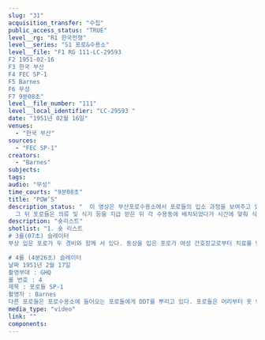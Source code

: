 ```yaml
---
slug: "31"
acquisition_transfer: "수집"
public_access_status: "TRUE"
level__rg: "R1 한국전쟁"
level__series: "S1 포로&수용소"
level__file: "F1 RG 111-LC-29593 
F2 1951-02-16
F3 한국 부산
F4 FEC SP-1
F5 Barnes 
F6 무성
F7 9분08초"
level__file_number: "111"
level__local_identifier: "LC-29593 "
date: "1951년 02월 16일"
venues: 
  - "한국 부산"
sources: 
  - "FEC SP-1"
creators: 
  - "Barnes"
subjects: 
tags: 
audio: "무성"
time_courts: "9분08초"
title: "POW’S"
description_status: "  이 영상은 부산포로수용소에서 포로들의 입소 과정을 보여주고 있다. 포로들은 각 전선에서 포획된 뒤 집결소와 임시포로수용소를 부산포로수용소에 들어와 대기하면서 치료나 소독 등을 받고 각종 피복을 지급받는다. 특히 포로들은 전염병 예방 차원에서 치료와 함께 백신접종을 거치고 이발을 해야 했다. 
  그 뒤 포로들은 의류 및 식기 등을 지급 받은 뒤 각 수용동에 배치되었다가 시간에 맞춰 식사를 할 수 있었다. "
description: "숏리스트"
shotlist: "1. 숏 리스트
# 3롤(07초) 슬레이터 
부상 입은 포로가 두 경비와 함께 서 있다. 동상을 입은 포로가 여성 간호장교로부터 치료를 받고 있다. 이어서 포로들은 간호장교로부터 전염병 접종을 받고 있다. (1분16초) 포로가 머리를 깎고 있다, 또 한 포로는 신발없이 서 있다. (1분47초) 수용소에서 포로들이 옷과 신발을 지급 받고 있다. (2분56초) 포로들이 지급받은 옷과 신발을 갈아입고 싣는다. (3분49초) 소년병 포로가 카메라맨을 쳐다보고 부상당한 포로가 혼자 옷을 갈아입고 있다.

# 4롤 (4분26초) 슬레이터
날짜 1951년 2월 17일
촬영부대 : GHQ
롤 번호 : 4
제목 : 포로들 SP-1
촬영자 : Barnes
다른 포로들은 포로수용소에 들어오는 포로들에게 DDT를 뿌리고 있다. 포로들은 머리부터 옷 안으로 구석구석에 DDT 소독약을 뿌림을 받는다. (6분13초) 한 포로가 머리를 깎기고 있다. 여러 명의 포로들이 동시에 머리를 깎고 있다. (7분17초) 포로들이 취사실에서 가마솥에 밥을 취사하고 있다. 김이 올라오는 가마솥과 ‘취사’라는 완장을 차고 있는 포로, 손을 씻고 있는 포로 장면이 이어진다. 취사실 전경이 나온다. 천막에 ‘PW’ 앞에 장작을 패고 있는 포로가 있다. (8분44초) ‘7수용소 식당(7COMPOUND MESS HALL)’ 간판이 서 있다."
media_type: "video"
link: ""
components: 
---
```

